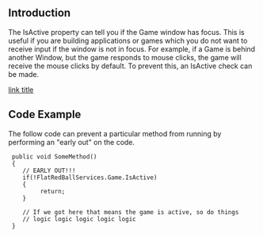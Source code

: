 ## Introduction

The IsActive property can tell you if the Game window has focus. This is useful if you are building applications or games which you do not want to receive input if the window is not in focus. For example, if a Game is behind another Window, but the game responds to mouse clicks, the game will receive the mouse clicks by default. To prevent this, an IsActive check can be made.

[link title](http://www.example.com)

## Code Example

The follow code can prevent a particular method from running by performing an "early out" on the code.

     public void SomeMethod()
     {
        // EARLY OUT!!!
        if(!FlatRedBallServices.Game.IsActive)
        {
             return;
        }

        // If we got here that means the game is active, so do things
        // logic logic logic logic logic
     }

